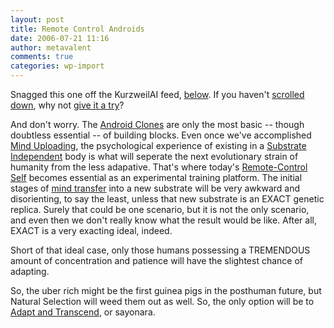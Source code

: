 ```yaml
---
layout: post
title: Remote Control Androids
date: 2006-07-21 11:16
author: metavalent
comments: true
categories: wp-import
---
```

Snagged this one off the KurzweilAI feed, <a href="http://metavalent.info/#ai">below</a>.  If you haven't <a href="http://metavalent.info/#ai">scrolled down</a>, why not <a href="http://metavalent.info/#ai">give it a try</a>?

And don't worry.  The <a href="http://blog.wired.com/androidclone/index.album?i=3">Android Clones</a> are only the most basic -- though doubtless essential -- of building blocks.  Even once we've accomplished <a href="http://en.wikipedia.org/wiki/Mind_uploading">Mind Uploading</a>, the psychological experience of existing in a <a href="http://www.simulation-argument.com/simulation.html">Substrate Independent</a> body is what will seperate the next evolutionary strain of humanity from the less adapative.  That's where today's <a href="http://wired.com/news/technology/0,71426-0.html?tw=wn_index_3">Remote-Control Self</a> becomes essential as an experimental training platform.  The initial stages of <a href="http://en.wikipedia.org/wiki/Mind_uploading">mind transfer</a> into a new substrate will be very awkward and disorienting, to say the least, unless that new substrate is an EXACT genetic replica.  Surely that could be one scenario, but it is not the only scenario, and even then we don't really know what the result would be like.  After all, EXACT is a very exacting ideal, indeed.

Short of that ideal case, only those humans possessing a TREMENDOUS amount of concentration and patience will have the slightest chance of adapting.  

So, the uber rich might be the first guinea pigs in the posthuman future, but Natural Selection will weed them out as well.  So, the only option will be to <a href="http://www.nbi.dk/~emmeche/cePubl/92a.lifabsphe.html">Adapt and Transcend</a>, or sayonara.
